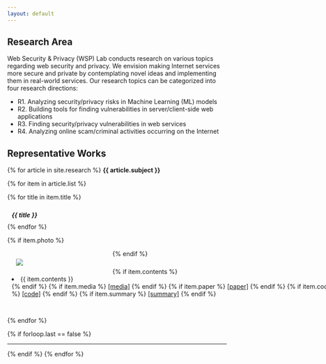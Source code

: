 ```yaml
---
layout: default
---
```

<style>  
.left-box {
  float: left;
  width: 40%;
  padding: 20px
}
  
.right-box {
  flaot: right;
  width: 150%;
  padding: 10px;
  word-break:break-all;
}
  
</style>


## Research Area
Web Security & Privacy (WSP) Lab  conducts research on various topics regarding web 
security and privacy. We envision making Internet services more secure and private
by contemplating novel ideas and implementing them in real-world services.
Our research topics can be categorized into four research directions:

- R1. Analyzing security/privacy risks in Machine Learning (ML) models
- R2. Building tools for finding vulnerabilities in server/client-side web applications
- R3. Finding security/privacy vulnerabilities in web services
- R4. Analyzing online scam/criminal activities  occurring on the Internet

## Representative Works

  {% for article in site.research %}
  <strong>
    {{ article.subject }} 
  </strong>
  <br>
    
  {% for item in article.list %}
  
  {% for title in item.title %}
  <div class='right-box'>
  <strong>
    <i>{{ title }}</i>
  </strong>
  </div>
  {% endfor %}

  {% if item.photo %} 
  <div class='left-box'>
    <img src = "{{item.photo}}">
  </div>

  {% endif %}
  <div class='right-box'>
  {% if item.contents %}
  <li>{{ item.contents }}</li>
  {% endif %}
  {% if item.media %}
  <a href="{{ item.media }}">[media]</a>
  {% endif %}
  {% if item.paper %}
  <a href="{{ item.paper }}">[paper]</a>
  {% endif %}
  {% if item.code %}
  <a href="{{ item.code }}">[code]</a>
  {% endif %}
  {% if item.summary %}
  <a href="{{ item.summary }}">[summary]</a>
  {% endif %}
  <br><br><br>
  </div>
  {% endfor %}
  

  {% if forloop.last == false %} <hr> {% endif %}
{% endfor %}      
<!--
<div class="posts">
  {% for post in site.posts %}
    <article class="post">
-->
<!--
      <h3><a href="{{ site.baseurl }}{{ post.url }}">{{ post.title }}</a></h3>
      <div class="entry">
        {{ post.excerpt }}
      </div>
-->
<!--
      <a href="{{ site.baseurl }}{{ post.url }}" class="read-more">Read More</a>
      -->
<!--
    </article>
  {% endfor %}
</div>
-->
